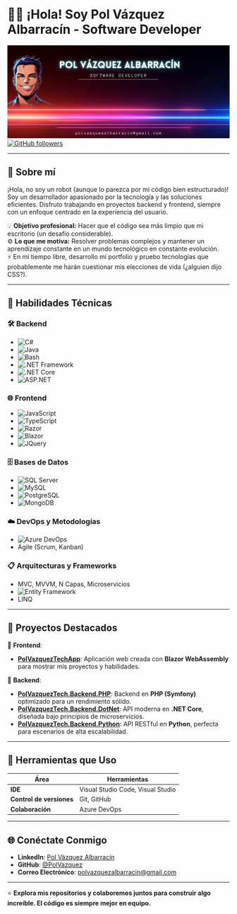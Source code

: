# 👨‍💻 ¡Hola! Soy Pol Vázquez Albarracín - Software Developer  

![Banner](./bannerGithubv1.0.png)
[![GitHub followers](https://img.shields.io/github/followers/PolVazquez?style=social)](https://github.com/PolVazquez)

---

## 🤖 Sobre mí  

¡Hola, no soy un robot (aunque lo parezca por mi código bien estructurado)!  
Soy un desarrollador apasionado por la tecnología y las soluciones eficientes. Disfruto trabajando en proyectos backend y frontend, siempre con un enfoque centrado en la experiencia del usuario.  

💡 **Objetivo profesional:** Hacer que el código sea más limpio que mi escritorio (un desafío considerable).  
⚙️ **Lo que me motiva:** Resolver problemas complejos y mantener un aprendizaje constante en un mundo tecnológico en constante evolución.  
⚡ En mi tiempo libre, desarrollo mi portfolio y pruebo tecnologías que probablemente me harán cuestionar mis elecciones de vida (¿alguien dijo CSS?).

---

## 🌟 Habilidades Técnicas  

### 🛠️ Backend  
- ![C#](https://img.shields.io/badge/-C%23-239120?logo=csharp&logoColor=white)  
- ![Java](https://img.shields.io/badge/-Java-007396?logo=java&logoColor=white)  
- ![Bash](https://img.shields.io/badge/-Bash_Script-4EAA25?logo=gnu-bash&logoColor=white)  
- ![.NET Framework](https://img.shields.io/badge/-.NET_Framework-512BD4?logo=dotnet&logoColor=white)  
- ![.NET Core](https://img.shields.io/badge/-.NET_Core-512BD4?logo=dotnet&logoColor=white)  
- ![ASP.NET](https://img.shields.io/badge/-ASP.NET-512BD4?logo=dotnet&logoColor=white)  

### 🌐 Frontend  
- ![JavaScript](https://img.shields.io/badge/-JavaScript-F7DF1E?logo=javascript&logoColor=black)  
- ![TypeScript](https://img.shields.io/badge/-TypeScript-007ACC?logo=typescript&logoColor=white)  
- ![Razor](https://img.shields.io/badge/-Razor-007ACC?logo=dotnet&logoColor=white)  
- ![Blazor](https://img.shields.io/badge/-Blazor-512BD4?logo=dotnet&logoColor=white)  
- ![JQuery](https://img.shields.io/badge/-JQuery-0769AD?logo=jquery&logoColor=white)  

### 🗄️ Bases de Datos  
- ![SQL Server](https://img.shields.io/badge/-SQL_Server-CC2927?logo=microsoft-sql-server&logoColor=white)  
- ![MySQL](https://img.shields.io/badge/-MySQL-4479A1?logo=mysql&logoColor=white)  
- ![PostgreSQL](https://img.shields.io/badge/-PostgreSQL-336791?logo=postgresql&logoColor=white)  
- ![MongoDB](https://img.shields.io/badge/-MongoDB-47A248?logo=mongodb&logoColor=white)  

### ☁️ DevOps y Metodologías  
- ![Azure DevOps](https://img.shields.io/badge/-Azure_DevOps-0078D7?logo=azure-devops&logoColor=white)  
- Agile (Scrum, Kanban)  

### 📋 Arquitecturas y Frameworks  
- MVC, MVVM, N Capas, Microservicios  
- ![Entity Framework](https://img.shields.io/badge/-Entity_Framework-512BD4?logo=dotnet&logoColor=white)  
- LINQ  

---

## 🚀 Proyectos Destacados  

📂 **Frontend**:  
- **[PolVazquezTechApp](https://github.com/PolVazquez/PolVazquezTechApp)**: Aplicación web creada con **Blazor WebAssembly** para mostrar mis proyectos y habilidades.

📂 **Backend**:  
- **[PolVazquezTech.Backend.PHP](https://github.com/PolVazquez/PolVazquezTech.Backend.PHP)**: Backend en **PHP (Symfony)** optimizado para un rendimiento sólido.  
- **[PolVazquezTech.Backend.DotNet](https://github.com/PolVazquez/PolVazquezTech.Backend.DotNet)**: API moderna en **.NET Core**, diseñada bajo principios de microservicios.  
- **[PolVazquezTech.Backend.Python](https://github.com/PolVazquez/PolVazquezTech.Backend.Python)**: API RESTful en **Python**, perfecta para escenarios de alta escalabilidad.  

---

## 🔧 Herramientas que Uso  

| **Área**         | **Herramientas**                         |
|------------------|------------------------------------------|
| **IDE**          | Visual Studio Code, Visual Studio        |
| **Control de versiones** | Git, GitHub                     |
| **Colaboración** | Azure DevOps                            |

---

## 🌐 Conéctate Conmigo  

- **LinkedIn**: [Pol Vázquez Albarracín](https://www.linkedin.com/in/polv%C3%A1zquezalbarrac%C3%ADn/)  
- **GitHub**: [@PolVazquez](https://github.com/PolVazquez)  
- **Correo Electrónico**: polvazquezalbarracin@gmail.com  

---

⭐ **Explora mis repositorios y colaboremos juntos para construir algo increíble. El código es siempre mejor en equipo.**  
